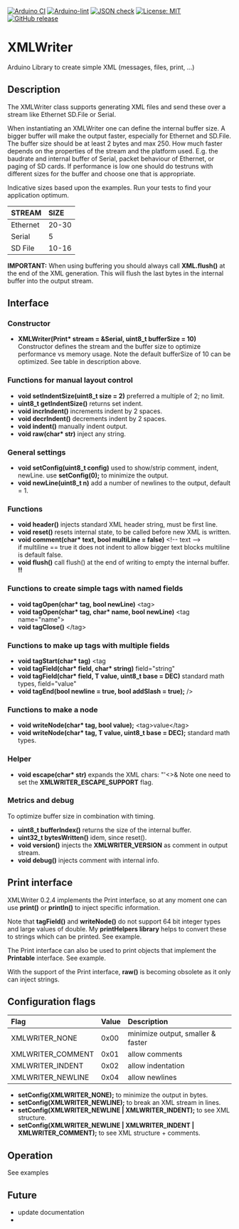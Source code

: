 
[![Arduino CI](https://github.com/RobTillaart/XMLWriter/workflows/Arduino%20CI/badge.svg)](https://github.com/marketplace/actions/arduino_ci)
[![Arduino-lint](https://github.com/RobTillaart/XMLWriter/actions/workflows/arduino-lint.yml/badge.svg)](https://github.com/RobTillaart/XMLWriter/actions/workflows/arduino-lint.yml)
[![JSON check](https://github.com/RobTillaart/XMLWriter/actions/workflows/jsoncheck.yml/badge.svg)](https://github.com/RobTillaart/XMLWriter/actions/workflows/jsoncheck.yml)
[![License: MIT](https://img.shields.io/badge/license-MIT-green.svg)](https://github.com/RobTillaart/XMLWriter/blob/master/LICENSE)
[![GitHub release](https://img.shields.io/github/release/RobTillaart/XMLWriter.svg?maxAge=3600)](https://github.com/RobTillaart/XMLWriter/releases)


# XMLWriter

Arduino Library to create simple XML (messages, files, print, ...)


## Description

The XMLWriter class supports generating XML files and send these over a stream
like Ethernet SD.File or Serial.

When instantiating an XMLWriter one can define the internal buffer size.
A bigger buffer will make the output faster, especially for Ethernet and SD.File.
The buffer size should be at least 2 bytes and max 250.
How much faster depends on the properties of the stream and the platform used.
E.g. the baudrate and internal buffer of Serial, packet behaviour of Ethernet,
or paging of SD cards.
If performance is low one should do testruns with different sizes for the buffer 
and choose one that is appropriate.

Indicative sizes based upon the examples.
Run your tests to find your application optimum.

| STREAM   |    SIZE    |
|:---------|:-----------|
| Ethernet |   20-30    |
| Serial   |     5      |
| SD File  |   10-16    |

**IMPORTANT:** When using buffering you should always call **XML.flush()** 
at the end of the XML generation. This will flush the last bytes in the internal buffer into the output stream.


## Interface


### Constructor

- **XMLWriter(Print\* stream = &Serial, uint8_t bufferSize = 10)** Constructor defines the stream and the buffer size
to optimize performance vs memory usage.
Note the default bufferSize of 10 can be optimized. 
See table in description above.


### Functions for manual layout control

- **void setIndentSize(uint8_t size = 2)** preferred a multiple of 2; no limit.
- **uint8_t getIndentSize()** returns set indent.
- **void incrIndent()** increments indent by 2 spaces.
- **void decrIndent()** decrements indent by 2 spaces.
- **void indent()** manually indent output.
- **void raw(char\* str)** inject any string.


### General settings

- **void setConfig(uint8_t config)** used to show/strip comment, indent, newLine. 
use **setConfig(0);** to minimize the output.
- **void newLine(uint8_t n)** add a number of newlines to the output, default = 1.


### Functions

- **void header()** injects standard XML header string, must be first line.
- **void reset()** resets internal state, to be called before new XML is written.
- **void comment(char\* text, bool multiLine = false)** \<!-- text --\>  
if multiline == true it does not indent to allow bigger text blocks
multiline is default false.
- **void flush()** call flush() at the end of writing to empty the internal buffer. **!!**


### Functions to create simple tags with named fields

- **void tagOpen(char\* tag, bool newLine)** \<tag\>
- **void tagOpen(char\* tag, char\* name, bool newLine)** \<tag name="name"\>
- **void tagClose()** \</tag\>


### Functions to make up tags with multiple fields

- **void tagStart(char\* tag)**  \<tag 
- **void tagField(char\* field, char\* string)**  field="string"
- **void tagField(char\* field, T value, uint8_t base = DEC)** standard math types,  field="value"
- **void tagEnd(bool newline = true, bool addSlash = true);**  /\>

### Functions to make a node

- **void writeNode(char\* tag, bool value);** \<tag\>value\</tag\>
- **void writeNode(char\* tag, T value, uint8_t base = DEC);** standard math types.

### Helper 

- **void escape(char\* str)** expands the XML chars: \"\'\<\>\&
Note one need to set the **XMLWRITER_ESCAPE_SUPPORT** flag.


### Metrics and debug

To optimize buffer size in combination with timing.

- **uint8_t bufferIndex()** returns the size of the internal buffer.
- **uint32_t bytesWritten()** idem, since reset().
- **void version()** injects the **XMLWRITER_VERSION** as comment in output stream.
- **void debug()** injects comment with internal info.


## Print interface

XMLWriter 0.2.4 implements the Print interface, so at any moment one can use 
**print()** or **println()** to inject specific information. 

Note that **tagField()** and **writeNode()** do not support 64 bit integer
types and large values of double. 
My **printHelpers library** helps to convert these to strings which can be printed.
See example.

The Print interface can also be used to print objects that 
implement the **Printable** interface. See example.

With the support of the Print interface, **raw()** is becoming obsolete as it only
can inject strings.


## Configuration flags

| Flag             | Value | Description  |
|:-----------------|:------|:-------------|
|XMLWRITER_NONE    | 0x00  | minimize output, smaller & faster |
|XMLWRITER_COMMENT | 0x01  | allow comments |
|XMLWRITER_INDENT  | 0x02  | allow indentation |
|XMLWRITER_NEWLINE | 0x04  | allow newlines |

- **setConfig(XMLWRITER_NONE);** to minimize the output in bytes.
- **setConfig(XMLWRITER_NEWLINE);** to break an XML stream in lines.
- **setConfig(XMLWRITER_NEWLINE | XMLWRITER_INDENT);** to see XML structure.
- **setConfig(XMLWRITER_NEWLINE | XMLWRITER_INDENT | XMLWRITER_COMMENT);** to see XML structure + comments.


## Operation

See examples


## Future

- update documentation
- 